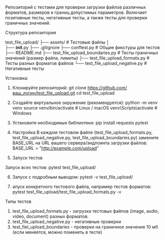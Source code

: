 Репозиторий с тестами для проверки загрузки файлов различных форматов, размеров и границ допустимых параметров. Включает позитивные тесты, негативные тесты, а также тесты для проверки граничных значений.

Структура репозитория

test_file_upload/
├── assets/                       # Тестовые файлы
│   
├── __init__.py
├── .gitignore
├── conftest.py                    # Общие фикстуры для тестов
├── README.md
├── test_file_upload_boundaries.py # Тесты граничных значений (размер файла, лимиты)
├── test_file_upload_formats.py    # Тесты разных форматов файлов
└── test_file_upload_negative.py   # Негативные тесты

Установка:

1. Клонируйте репозиторий:
git clone https://github.com/ваш_логин/test_file_upload.git
cd test_file_upload

2. Создайте виртуальное окружение (рекомендуется):
python -m venv venv
source venv/bin/activate   # Linux / macOS
venv\Scripts\activate      # Windows

3. Установите необходимые библиотеки:
pip install requests pytest

4. Настройка
В каждом тестовом файле (test_file_upload_formats.py, test_file_upload_negative.py, test_file_upload_boundaries.py) замените BASE_URL на URL вашего сервера/эндпоинта загрузки файлов:
BASE_URL = "http://example.com/upload"

5. Запуск тестов

Запуск всех тестов:
pytest test_file_upload/

6. Запуск с подробным выводом:
pytest -v test_file_upload/

7. апуск конкретного тестового файла, например тестов форматов:
pytest test_file_upload/test_file_upload_formats.py -v

Типы тестов

1. test_file_upload_formats.py - загрузка тестовых файлов (image, audio, video, document) разных форматов.
2. test_file_upload_negative.py - негативные проверки
3. test_fiel_upload_boundaries - проверки на граничное значение 10 мб (если меняется, можно поменять в тесте)
